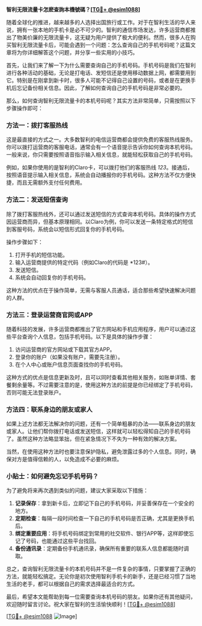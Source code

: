 **智利无限流量卡怎麽查詢本機號碼？[[TG💪+ @esim1088](https://t.me/s/esim1088)]**

随着全球化的推进，越来越多的人选择出国旅行或工作。对于在智利生活的华人来说，拥有一张本地的手机卡是必不可少的。智利的通信市场发达，许多运营商都推出了物美价廉的无限流量卡，这无疑为用户提供了极大的便利。然而，很多人在购买智利无限流量卡后，可能会遇到一个问题：怎么查询自己的手机号码呢？这篇文章将为你详细解答这个问题，并分享一些实用的小技巧。

首先，让我们来了解一下为什么需要查询自己的手机号码。手机号码是我们在智利进行各种活动的基础，无论是打电话、发短信还是使用移动数据上网，都需要用到它。特别是在刚拿到新卡时，很多人可能不记得自己设置的号码，或者是在更换手机后忘记备份相关信息。因此，了解如何查询自己的手机号码是非常必要的。

那么，如何查询智利无限流量卡的本机号码呢？其实方法非常简单，只需按照以下步骤操作即可：

### 方法一：拨打客服热线

这是最直接的方式之一。大多数智利的电信运营商都会提供免费的客服热线服务。你可以拨打运营商的客服电话，通常会有一个语音提示告诉你如何查询本机号码。一般来说，你只需要按照语音指示输入相关信息，就能轻松获取自己的手机号码。

例如，如果你使用的是智利的Claro卡，可以拨打他们的客服热线 *123*。接通后，按照语音提示输入相关信息，系统会自动播报你的手机号码。这种方法不仅方便快捷，而且无需额外支付任何费用。

### 方法二：发送短信查询

除了拨打客服热线外，还可以通过发送短信的方式查询本机号码。具体的操作方式因运营商而异，但基本原理相同。以Claro为例，你可以发送一条特定格式的短信到客服号码，系统会以短信形式回复你的手机号码。

操作步骤如下：
1. 打开手机的短信功能。
2. 输入运营商提供的特定代码（例如Claro的代码是 *123#）。
3. 发送短信。
4. 系统会自动回复你的手机号码。

这种方法的优点在于操作简单，无需与客服人员通话，适合那些希望快速解决问题的人群。

### 方法三：登录运营商官网或APP

随着科技的发展，许多运营商都推出了官方网站和手机应用程序，用户可以通过这些平台查询个人信息，包括手机号码。以下是具体的操作步骤：

1. 访问运营商的官方网站或下载其官方APP。
2. 登录你的账户（如果没有账户，需要先注册）。
3. 在个人中心或账户信息页面查找你的手机号码。

这种方式的优点是信息更新及时，且可以同时查看其他相关服务，如账单详情、套餐剩余量等。不过需要注意的是，使用这种方法的前提是你已经绑定了手机号码，否则可能无法登录账户。

### 方法四：联系身边的朋友或家人

如果上述方法都无法解决你的问题，还有一个简单粗暴的办法——联系身边的朋友或家人。让他们帮你拨打电话或发送短信，这样就可以轻松得知自己的手机号码了。虽然这种方法略显笨拙，但在紧急情况下不失为一种有效的解决方案。

当然，在使用这种方法时也要注意保护隐私，避免泄露过多的个人信息。同时，确保对方是值得信赖的人，以免造成不必要的麻烦。

### 小贴士：如何避免忘记手机号码？

为了避免将来再次遇到类似的问题，建议大家采取以下措施：
1. **记录保存**：拿到新卡后，立即记下自己的手机号码，并妥善保存在一个安全的地方。
2. **定期检查**：每隔一段时间检查一下自己的手机号码是否正确，尤其是更换手机后。
3. **绑定重要应用**：将手机号码绑定到常用的社交软件、银行APP等，这样即使忘记了号码，也能通过这些平台找回。
4. **备份通讯录**：定期备份手机通讯录，确保所有重要的联系人信息都能随时调取。

总之，查询智利无限流量卡的本机号码并不是一件复杂的事情，只要掌握了正确的方法，就能轻松搞定。无论你是初次使用智利手机卡的新手，还是已经习惯了当地生活的老手，都可以根据自己的需求选择最适合的方式。

最后，希望本文能帮助到每一位需要查询本机号码的朋友。如果你还有其他疑问，欢迎随时留言讨论。祝大家在智利的生活愉快顺利！[[TG💪+ @esim1088](https://t.me/s/esim1088)]

[[TG💪+ @esim1088](https://t.me/s/esim1088) ![Image](https://i.postimg.cc/4NQfJmqS/Snipaste-2025-05-13-00-14-12.png)]